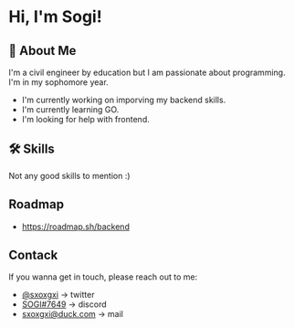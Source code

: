 # Hi, I'm Sogi! 


## 🚀 About Me
I'm a civil engineer by education but I am passionate about programming. I'm in my sophomore year.

* I'm currently working on imporving my backend skills.
* I'm currently learning GO.
* I'm looking for help with frontend.


## 🛠 Skills
Not any good skills to mention :)


## Roadmap

- https://roadmap.sh/backend

## Contack

If you wanna get in touch, please reach out to me:
* [@sxoxgxi](https://twitter.com/sxoxgxi) -> twitter
* [SOGI#7649](https://discord.gg/5S6cdn8Dnd) -> discord
* sxoxgxi@duck.com -> mail
